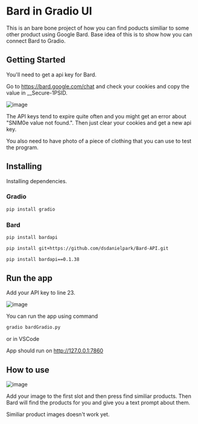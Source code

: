 # Bard in Gradio UI

This is an bare bone project of how you can find poducts similiar to some other product using Google Bard. 
Base idea of this is to show how you can connect Bard to Gradio.

## Getting Started
You'll need to get a api key for Bard.

Go to https://bard.google.com/chat and check your cookies and copy the value in __Secure-1PSID.

![image](https://github.com/Rouhis/AIProjectSAM/assets/103174848/66e509db-01b0-4fdb-a68b-2de644dbbd94)

The API keys tend to expire quite often and you might get an error about "SNlM0e value not found.". Then just clear your cookies and get a new api key.

You also need to have photo of a piece of clothing that you can use to test the program.

## Installing
Installing dependencies.
### Gradio
```bash
pip install gradio
```
### Bard

```bash
pip install bardapi
```
```bash
pip install git+https://github.com/dsdanielpark/Bard-API.git
```
```bash
pip install bardapi==0.1.38
```
## Run the app
Add your API key to line 23.

![image](https://github.com/Rouhis/AIProjectSAM/assets/103174848/9b01bb86-0d73-4993-93d2-1856bd0e058e)

You can run the app using command
```bash
gradio bardGradio.py
```
or in VSCode

App should run on http://127.0.0.1:7860

## How to use

![image](https://github.com/Rouhis/AIProjectSAM/assets/103174848/64b8b65b-7244-490f-86bc-082c94af05c3)

Add your image to the first slot and then press find similiar products. Then Bard will find the products for you and give you a text prompt about them.

Similiar product images doesn't work yet.


